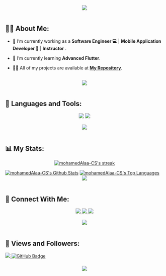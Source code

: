 <div align="center">
    <img src="https://readme-typing-svg.herokuapp.com/?font=Righteous&size=35&center=true&vCenter=true&width=500&height=70&duration=4000&lines=Hi+There!+👋;+I'm+Mohamed+Alaa!+😎;" />
</div>

<br>

## 🙋‍♂️ About Me:

- 🔭 I’m currently working as a **Software Engineer 💻** | **Mobile Application Developer 📱** | **Instructor** .

- 🌱 I’m currently learning **Advanced Flutter**.

- 👨‍💻 All of my projects are available at **[My Repository](https://github.com/mohamedAlaa-CS?tab=repositories)**.

<br>
<div align="center">
    <img src="https://user-images.githubusercontent.com/73097560/115834477-dbab4500-a447-11eb-908a-139a6edaec5c.gif" />
</div>
<br>

## 🚀 Languages and Tools:
<div align="center">
    <img src="https://skillicons.dev/icons?i=flutter,dart,firebase,cpp,java" />
    <img src="https://skillicons.dev/icons?i=github,androidstudio,vscode,figma,postman" /><br>
</div>

<br>
<div align="center">
    <img src="https://user-images.githubusercontent.com/73097560/115834477-dbab4500-a447-11eb-908a-139a6edaec5c.gif" />
</div>
<br>

## 📊 My Stats:

<p align="center">
    <a href="https://github.com/mohamedAlaa-CS/github-readme-streak-stats">
        <img title="🔥 Get streak stats for your profile at git.io/streak-stats" alt="mohamedAlaa-CS's streak" src="https://github-readme-streak-stats.herokuapp.com/?user=mohamedAlaa-CS&theme=black-ice&hide_border=true&stroke=0000&background=060A0CD0"/>
    </a>
</p>
<a href="https://github.com/mohamedAlaa-CS/github-readme-stats"><img alt="mohamedAlaa-CS's Github Stats" src="https://github-readme-stats.vercel.app/api?username=mohamedAlaa-CS&show_icons=true&count_private=true&theme=react&hide_border=true&bg_color=0D1117" /></a>
<a href="https://github.com/mohamedAlaa-CS/github-readme-stats"><img alt="mohamedAlaa-CS's Top Languages" src="https://github-readme-stats.vercel.app/api/top-langs/?username=mohamedAlaa-CS&langs_count=8&count_private=true&layout=compact&theme=react&hide_border=true&bg_color=0D1117" /></a>

<br>
<div align="center">
    <img src="https://user-images.githubusercontent.com/73097560/115834477-dbab4500-a447-11eb-908a-139a6edaec5c.gif" />
</div>
<br>

## 🤝 Connect With Me:

<div align="center">
    <a href="https://www.linkedin.com/in/mohamed-alaa-526465243/" target="_blank">
        <img src="https://img.shields.io/badge/LinkedIn-0077B5?style=for-the-badge&logo=linkedin&logoColor=white" target="_blank" />
    </a>
  <a href="mailto:mohamedalaacs@gmail.com">
    <img src="https://img.shields.io/badge/Gmail-333333?style=for-the-badge&logo=gmail&logoColor=red" />
  </a>

  </a>
  
  </a>
     </a>
     <a href="t.me/Eng_MohamedAlaa">
    <img src="https://img.shields.io/badge/Telegram-0077B5?style=for-the-badge&logo=telegram&logoColor=white" />
  </a>
</div>

<br>
<div align="center">
    <img src="https://user-images.githubusercontent.com/73097560/115834477-dbab4500-a447-11eb-908a-139a6edaec5c.gif" />
</div>
<br>

## 💜 Views and Followers:

<a href="https://github.com/mohamedAlaa-CS/github-profile-views-counter">
    <img src="https://komarev.com/ghpvc/?username=mohamedAlaa-CS">
</a>
<a href="https://github.com/mohamedAlaa-CS?tab=followers"><img src="https://img.shields.io/github/followers/mohamedAlaa-CS?label=Followers&style=social" alt="GitHub Badge"></a>
<h3 align="center">
    <img src="https://readme-typing-svg.herokuapp.com/?font=Righteous&size=25&center=true&vCenter=true&width=500&height=70&duration=4000&lines=Thanks+for+visiting!+❤️;+Shoot+me+a+message+on+Linkedin!;I'm+Long+Life+Learner">
</h3>

<br/>
